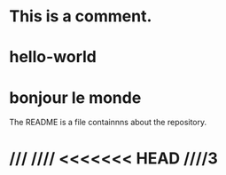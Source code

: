 # This is a comment. 
# hello-world
# bonjour le monde 
The README is a file containnns about the repository.

///
////
<<<<<<< HEAD
////3
=======

